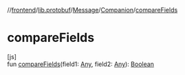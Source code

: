 //[frontend](../../../../index.md)/[lib.protobuf](../../index.md)/[Message](../index.md)/[Companion](index.md)/[compareFields](compare-fields.md)

# compareFields

[js]\
fun [compareFields](compare-fields.md)(field1: [Any](https://kotlinlang.org/api/latest/jvm/stdlib/kotlin/-any/index.html), field2: [Any](https://kotlinlang.org/api/latest/jvm/stdlib/kotlin/-any/index.html)): [Boolean](https://kotlinlang.org/api/latest/jvm/stdlib/kotlin/-boolean/index.html)
